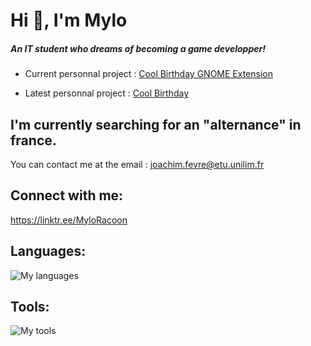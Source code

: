 # Hi 👋, I'm Mylo
##### An IT student who dreams of becoming a game developper!

- Current personnal project : [Cool Birthday GNOME Extension](https://github.com/MyloRaccoon/CoolBirthday-GnomeExtension)

- Latest personnal project : [Cool Birthday](https://github.com/MyloRaccoon/CoolBirthday)

## I'm currently searching for an "alternance" in france.
You can contact me at the email : joachim.fevre@etu.unilim.fr

## Connect with me:
https://linktr.ee/MyloRacoon


## Languages:
![My languages](https://skillicons.dev/icons?i=python,rust,lua,java,kotlin,cpp,c,bash,php,html,css,javascript)


## Tools:
![My tools](https://skillicons.dev/icons?i=godot,sublime,vscode,discord,github,git,windows,linux)
